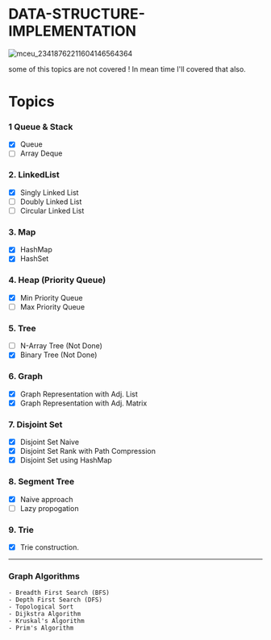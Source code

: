 # DATA-STRUCTURE-IMPLEMENTATION

![mceu_23418762211604146564364](https://user-images.githubusercontent.com/56465438/150628451-c6d8f930-35c0-4eed-b929-40e16f141ece.jpg)

some of this topics are not covered ! In mean time I'll covered that also.

# Topics

    
### 1 Queue & Stack
- [x] Queue
- [ ] Array Deque
### 2. LinkedList
- [X] Singly Linked List
- [ ] Doubly Linked List
- [ ] Circular Linked List
### 3. Map
- [X] HashMap
- [X] HashSet
### 4. Heap (Priority Queue)
- [X] Min Priority Queue
- [ ] Max Priority Queue
### 5. Tree 
- [ ] N-Array Tree (Not Done)
- [X] Binary Tree  (Not Done)
### 6. Graph
- [X] Graph Representation with Adj. List
- [X] Graph Representation with Adj. Matrix
### 7. Disjoint Set
- [X] Disjoint Set Naive
- [X] Disjoint Set Rank with Path Compression
- [X] Disjoint Set using HashMap
### 8. Segment Tree
- [X] Naive approach
- [ ] Lazy propogation
### 9. Trie
- [x] Trie construction.

---

### Graph Algorithms
    - Breadth First Search (BFS)
    - Depth First Search (DFS)
    - Topological Sort
    - Dijkstra Algorithm
    - Kruskal's Algorithm
    - Prim's Algorithm
